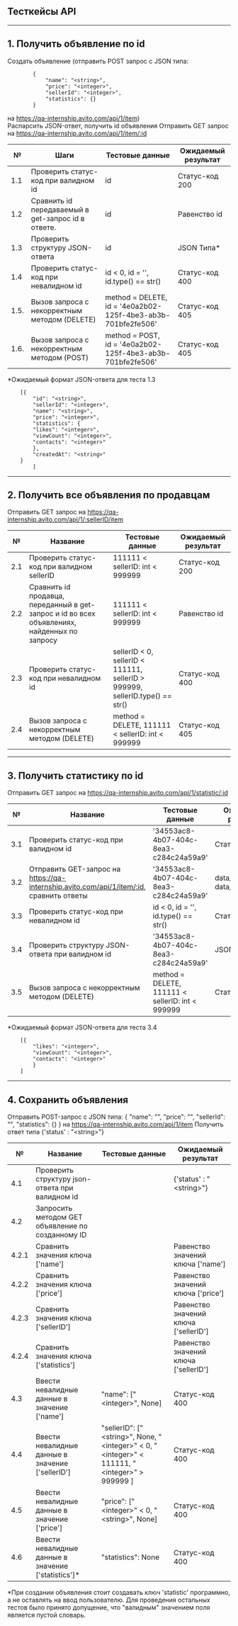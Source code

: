 ## Тесткейсы API

___

## 1. Получить объявление по id
Создать объявление (отправить POST запрос c JSON типа:

            {
                "name": "<string>",
                "price": "<integer>",
                "sellerId": "<integer>",
                "statistics": {}
            }
на
https://qa-internship.avito.com/api/1/item)  
Распарсить JSON-ответ, получить id объявления
Отправить GET запрос на
https://qa-internship.avito.com/api/1/item/:id  

| №    | Шаги                                               | Тестовые данные                                                   | Ожидаемый результат |
|------|----------------------------------------------------|-------------------------------------------------------------------|---------------------|
| 1.1  | Проверить статус-код при валидном id               | id                                                                | Статус-код 200      |
| 1.2  | Сравнить id передаваемый в get-запрос id в ответе. | id                                                                | Равенство id        |
| 1.3  | Проверить структуру JSON-ответа                    | id                                                                | JSON Типа*          |
| 1.4  | Проверить статус-код при невалидном id             | id < 0, id = '', id.type() == str()                               | Статус-код 400      |
| 1.5. | Вызов запроса с некорректным методом (DELETE)      | method = DELETE, <br/>id = '4e0a2b02-125f-4be3-ab3b-701bfe2fe506' | Статус-код 405      |
| 1.6. | Вызов запроса с некорректным методом (POST)        | method = POST, <br/>id = '4e0a2b02-125f-4be3-ab3b-701bfe2fe506'   | Статус-код 405      |

*Ожидаемый формат JSON-ответа для теста 1.3  

        [{
            "id": "<string>",
            "sellerId": "<integer>",
            "name": "<string>",
            "price": "<integer>",
            "statistics": {
            "likes": "<integer>",
            "viewCount": "<integer>",
            "contacts": "<integer>"
            },
            "createdAt": "<string>"
        }
            ]

___
## 2. Получить все объявления по продавцам
Отправить GET запрос на
https://qa-internship.avito.com/api/1/:sellerID/item  

| №   | Название                                                                                     | Тестовые данные                                                                   | Ожидаемый результат |
|-----|----------------------------------------------------------------------------------------------|-----------------------------------------------------------------------------------|---------------------|
| 2.1 | Проверить статус-код при валидном sellerID                                                   | 111111 < sellerID: int < 999999                                                   | Статус-код 200      |
| 2.2 | Сравнить id продавца, переданный в get-запрос и id во всех объявлениях, найденных по запросу | 111111 < sellerID: int < 999999                                                   | Равенство id        |
| 2.3 | Проверить статус-код при невалидном id                                                       | sellerID < 0, sellerID < 111111,<br/> sellerID > 999999, sellerID.type() == str() | Статус-код 400      |
| 2.4 | Вызов запроса с некорректным методом (DELETE)                                                | method = DELETE, 111111 < sellerID: int < 999999                                  | Статус-код 405      |

___
## 3. Получить статистику по id
Отправить GET запрос на
https://qa-internship.avito.com/api/1/statistic/:id

| №   | Название                                                                                     | Тестовые данные                                  | Ожидаемый результат            |
|-----|----------------------------------------------------------------------------------------------|--------------------------------------------------|--------------------------------|
| 3.1 | Проверить статус-код при валидном id                                                         | '34553ac8-4b07-404c-8ea3-c284c24a59a9'           | Статус-код 200                 |
| 3.2 | Oтправить GET-запрос на https://qa-internship.avito.com/api/1/item/:id, <br/>cравнить ответы | '34553ac8-4b07-404c-8ea3-c284c24a59a9'           | data_1 == data_2['statistics'] |
| 3.3 | Проверить статус-код при невалидном id                                                       | id < 0, id = '', id.type() == str()              | Статус-код 400                 |
| 3.4 | Проверить структуру JSON-ответа при валидном id                                              | '34553ac8-4b07-404c-8ea3-c284c24a59a9'           | JSON Типа*                     |                               |
| 3.5 | Вызов запроса с некорректным методом (DELETE)                                                | method = DELETE, 111111 < sellerID: int < 999999 | Статус-код 405                 |
*Ожидаемый формат JSON-ответа для теста 3.4  

        [{
            "likes": "<integer>",
            "viewCount": "<integer>",
            "contacts": "<integer>"
            }
        ]

___
## 4. Сохранить объявления
Отправить POST-запрос c JSON типа:
        {
            "name": "<string>",
            "price": "<integer>",
            "sellerId": "<integer>",
            "statistics": {}
        }
на
https://qa-internship.avito.com/api/1/item
Получить ответ типа 
        {'status' : "\<string>"}

| №     | Название                                            | Тестовые данные                                                                                   | Ожидаемый результат                   |
|-------|-----------------------------------------------------|---------------------------------------------------------------------------------------------------|---------------------------------------|
| 4.1   | Проверить структуру json-ответа при валидном id     |                                                                                                   | {'status' : "\<string>"}              |
| 4.2   | Запросить методом GET объявление по cозданному ID   |                                                                                                   |                                       |
| 4.2.1 | Сравнить значения ключа ['name']                    |                                                                                                   | Равенство значений ключа ['name']     |
| 4.2.2 | Сравнить значения ключа ['price']                   |                                                                                                   | Равенство значений ключа ['price']    |
| 4.2.3 | Сравнить значения ключа ['sellerID']                |                                                                                                   | Равенство значений ключа ['sellerID'] |
| 4.2.4 | Сравнить значения ключа ['statistics']              |                                                                                                   | Равенство значений ключа ['sellerID'] |
| 4.3   | Ввести невалидные данные в значение ['name']        | "name": ["\<integer>", None]                                                                      | Статус-код 400                        |
| 4.4   | Ввести невалидные данные в значение ['sellerID']    | "sellerID": ["\<string>", None, "\<integer>" < 0, "\<integer>" < 111111, "\<integer>" > 999999  ] | Статус-код 400                        |
| 4.5   | Ввести невалидные данные в значение ['price']       | "price": ["\<integer>" < 0, "\<string>", None]                                                    | Статус-код 400                        |
| 4.6   | Ввести невалидные данные в значение ['statistics']* | "statistics": None                                                                                | Статус-код 400                        |

*При создании объявления стоит создавать ключ 'statistic' программно, а не оставлять на ввод пользователю. Для проведения остальных тестов было принято допущение, что "валидным" значением поля является пустой словарь.



